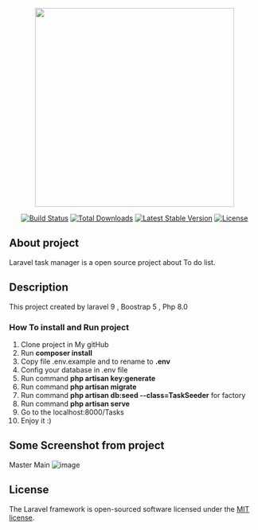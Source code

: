 <p align="center"><a href="https://laravel.com" target="_blank"><img src="https://raw.githubusercontent.com/laravel/art/master/logo-lockup/5%20SVG/2%20CMYK/1%20Full%20Color/laravel-logolockup-cmyk-red.svg" width="400"></a></p>

<p align="center">
<a href="https://travis-ci.org/laravel/framework"><img src="https://travis-ci.org/laravel/framework.svg" alt="Build Status"></a>
<a href="https://packagist.org/packages/laravel/framework"><img src="https://img.shields.io/packagist/dt/laravel/framework" alt="Total Downloads"></a>
<a href="https://packagist.org/packages/laravel/framework"><img src="https://img.shields.io/packagist/v/laravel/framework" alt="Latest Stable Version"></a>
<a href="https://packagist.org/packages/laravel/framework"><img src="https://img.shields.io/packagist/l/laravel/framework" alt="License"></a>
</p>

## About project

Laravel task manager is a open source project about To do list.



## Description

This project created by laravel 9 , Boostrap 5 , Php 8.0



### How To install and Run project


1) Clone project in My gitHub
2) Run **composer install**
3) Copy file .env.example and to rename to **.env**
4) Config your database in .env file
5) Run command **php artisan key:generate**
6) Run command **php artisan migrate**
7) Run command **php artisan db:seed  --class=TaskSeeder** for factory
8) Run command **php artisan serve** 
9) Go to the localhost:8000/Tasks
10) Enjoy it :)

## Some Screenshot from project

Master Main
![image](https://user-images.githubusercontent.com/36498620/169689193-d72c5c17-50aa-4b26-ae80-c8856b762a6b.png)


## License

The Laravel framework is open-sourced software licensed under the [MIT license](https://opensource.org/licenses/MIT).

